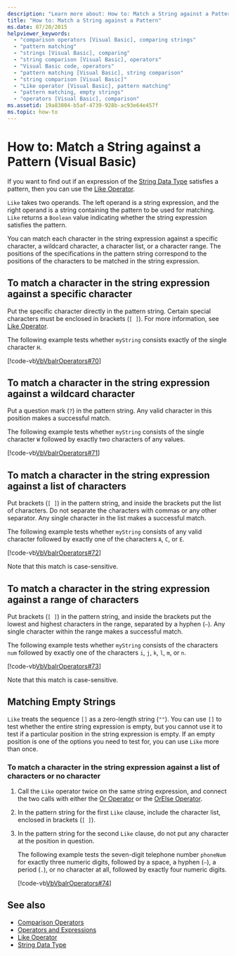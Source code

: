 ```yaml
---
description: "Learn more about: How to: Match a String against a Pattern (Visual Basic)"
title: "How to: Match a String against a Pattern"
ms.date: 07/20/2015
helpviewer_keywords:
  - "comparison operators [Visual Basic], comparing strings"
  - "pattern matching"
  - "strings [Visual Basic], comparing"
  - "string comparison [Visual Basic], operators"
  - "Visual Basic code, operators"
  - "pattern matching [Visual Basic], string comparison"
  - "string comparison [Visual Basic]"
  - "Like operator [Visual Basic], pattern matching"
  - "pattern matching, empty strings"
  - "operators [Visual Basic], comparison"
ms.assetid: 19a83804-b5af-4739-928b-ac93e64e457f
ms.topic: how-to
---
```

# How to: Match a String against a Pattern (Visual Basic)

If you want to find out if an expression of the [String Data Type](../../../language-reference/data-types/string-data-type.md) satisfies a pattern, then you can use the [Like Operator](../../../language-reference/operators/like-operator.md).

`Like` takes two operands. The left operand is a string expression, and the right operand is a string containing the pattern to be used for matching. `Like` returns a `Boolean` value indicating whether the string expression satisfies the pattern.

You can match each character in the string expression against a specific character, a wildcard character, a character list, or a character range. The positions of the specifications in the pattern string correspond to the positions of the characters to be matched in the string expression.

## To match a character in the string expression against a specific character

Put the specific character directly in the pattern string. Certain special characters must be enclosed in brackets (`[ ]`). For more information, see [Like Operator](../../../language-reference/operators/like-operator.md).

The following example tests whether `myString` consists exactly of the single character `H`.

[!code-vb[VbVbalrOperators#70](~/samples/snippets/visualbasic/VS_Snippets_VBCSharp/VbVbalrOperators/VB/Class1.vb#70)]

## To match a character in the string expression against a wildcard character

Put a question mark (`?`) in the pattern string. Any valid character in this position makes a successful match.

The following example tests whether `myString` consists of the single character `W` followed by exactly two characters of any values.

[!code-vb[VbVbalrOperators#71](~/samples/snippets/visualbasic/VS_Snippets_VBCSharp/VbVbalrOperators/VB/Class1.vb#71)]

## To match a character in the string expression against a list of characters

Put brackets (`[ ]`) in the pattern string, and inside the brackets put the list of characters. Do not separate the characters with commas or any other separator. Any single character in the list makes a successful match.

The following example tests whether `myString` consists of any valid character followed by exactly one of the characters `A`, `C`, or `E`.

[!code-vb[VbVbalrOperators#72](~/samples/snippets/visualbasic/VS_Snippets_VBCSharp/VbVbalrOperators/VB/Class1.vb#72)]

Note that this match is case-sensitive.

## To match a character in the string expression against a range of characters

Put brackets (`[ ]`) in the pattern string, and inside the brackets put the lowest and highest characters in the range, separated by a hyphen (`–`). Any single character within the range makes a successful match.

The following example tests whether `myString` consists of the characters `num` followed by exactly one of the characters `i`, `j`, `k`, `l`, `m`, or `n`.

[!code-vb[VbVbalrOperators#73](~/samples/snippets/visualbasic/VS_Snippets_VBCSharp/VbVbalrOperators/VB/Class1.vb#73)]

Note that this match is case-sensitive.

## Matching Empty Strings

`Like` treats the sequence `[]` as a zero-length string (`""`). You can use `[]` to test whether the entire string expression is empty, but you cannot use it to test if a particular position in the string expression is empty. If an empty position is one of the options you need to test for, you can use `Like` more than once.

### To match a character in the string expression against a list of characters or no character

1. Call the `Like` operator twice on the same string expression, and connect the two calls with either the [Or Operator](../../../language-reference/operators/or-operator.md) or the [OrElse Operator](../../../language-reference/operators/orelse-operator.md).

2. In the pattern string for the first `Like` clause, include the character list, enclosed in brackets (`[ ]`).

3. In the pattern string for the second `Like` clause, do not put any character at the position in question.

    The following example tests the seven-digit telephone number `phoneNum` for exactly three numeric digits, followed by a space, a hyphen (`–`), a period (`.`), or no character at all, followed by exactly four numeric digits.

    [!code-vb[VbVbalrOperators#74](~/samples/snippets/visualbasic/VS_Snippets_VBCSharp/VbVbalrOperators/VB/Class1.vb#74)]

## See also

- [Comparison Operators](../../../language-reference/operators/comparison-operators.md)
- [Operators and Expressions](index.md)
- [Like Operator](../../../language-reference/operators/like-operator.md)
- [String Data Type](../../../language-reference/data-types/string-data-type.md)
